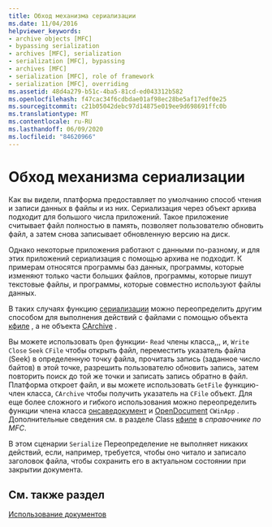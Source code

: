 ```yaml
---
title: Обход механизма сериализации
ms.date: 11/04/2016
helpviewer_keywords:
- archive objects [MFC]
- bypassing serialization
- archives [MFC], serialization
- serialization [MFC], bypassing
- archives [MFC]
- serialization [MFC], role of framework
- serialization [MFC], overriding
ms.assetid: 48d4a279-b51c-4ba5-81cd-ed043312b582
ms.openlocfilehash: f47cac34f6cdbdae01af98ec28be5af17edf0e25
ms.sourcegitcommit: c21b05042debc97d14875e019ee9d698691ffc0b
ms.translationtype: MT
ms.contentlocale: ru-RU
ms.lasthandoff: 06/09/2020
ms.locfileid: "84620966"
---
```

# <a name="bypassing-the-serialization-mechanism"></a>Обход механизма сериализации

Как вы видели, платформа предоставляет по умолчанию способ чтения и записи данных в файлы и из них. Сериализация через объект архива подходит для большого числа приложений. Такое приложение считывает файл полностью в память, позволяет пользователю обновить файл, а затем снова записывает обновленную версию на диск.

Однако некоторые приложения работают с данными по-разному, и для этих приложений сериализация с помощью архива не подходит. К примерам относятся программы баз данных, программы, которые изменяют только части больших файлов, программы, которые пишут текстовые файлы, и программы, которые совместно используют файлы данных.

В таких случаях функцию [сериализации](reference/cobject-class.md#serialize) можно переопределить другим способом для выполнения действий с файлами с помощью объекта [кфиле](reference/cfile-class.md) , а не объекта [CArchive](reference/carchive-class.md) .

Вы можете использовать `Open` функции- `Read` члены класса,,, и, `Write` `Close` `Seek` `CFile` чтобы открыть файл, переместить указатель файла (Seek) в определенную точку файла, прочитать запись (заданное число байтов) в этой точке, разрешить пользователю обновить запись, затем повторить поиск до той же точки и записать запись обратно в файл. Платформа откроет файл, и вы можете использовать `GetFile` функцию-член класса, `CArchive` чтобы получить указатель на `CFile` объект. Для еще более сложного и гибкого использования можно переопределить функции члена класса [онсаведокумент](reference/cdocument-class.md#onsavedocument) и [OpenDocument](reference/cdocument-class.md#onopendocument) `CWinApp` . Дополнительные сведения см. в разделе Class [кфиле](reference/cfile-class.md) в *справочнике по MFC*.

В этом сценарии `Serialize` Переопределение не выполняет никаких действий, если, например, требуется, чтобы оно читало и записало заголовок файла, чтобы сохранить его в актуальном состоянии при закрытии документа.

## <a name="see-also"></a>См. также раздел

[Использование документов](using-documents.md)
